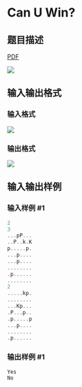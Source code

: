 # Can U Win?

## 题目描述

[problemUrl]: https://uva.onlinejudge.org/index.php?option=com_onlinejudge&Itemid=8&category=26&page=show_problem&problem=2400

[PDF](https://uva.onlinejudge.org/external/114/p11405.pdf)

![](https://cdn.luogu.com.cn/upload/vjudge_pic/UVA11405/7c0c5b2d1887867bd7415a556455fb5a3b7697fe.png)

## 输入输出格式

### 输入格式

![](https://cdn.luogu.com.cn/upload/vjudge_pic/UVA11405/e93fa4c7e8d95e0b82e7b5130445ec307664d156.png)

### 输出格式

![](https://cdn.luogu.com.cn/upload/vjudge_pic/UVA11405/f1b6b66480074b1ee0923b751bb35990665a7725.png)

## 输入输出样例

### 输入样例 #1

```cpp
2
3
...pP...
..P..k.K
p.....p.
...p....
...p....
........
.p......
........
2
.....kp.
........
...Kp...
.P...p..
.p.....p
...p....
........
.p......
```


### 输出样例 #1

```cpp
Yes
No
```


